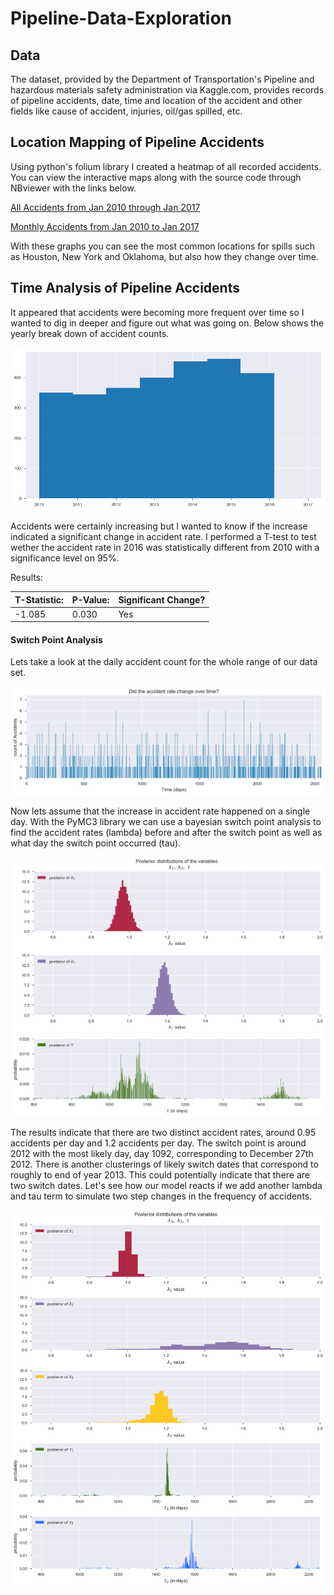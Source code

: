 # Pipeline-Data-Exploration


## Data

The dataset, provided by the Department of Transportation's Pipeline and hazardous materials safety administration via Kaggle.com, provides records of pipeline accidents, date, time and location of the accident and other fields like cause of accident, injuries, oil/gas spilled, etc.

## Location Mapping of Pipeline Accidents

Using python's folium library I created a heatmap of all recorded accidents. You can view the interactive maps along with the source code through NBviewer with the links below.

[All Accidents from Jan 2010 through Jan  2017](http://nbviewer.jupyter.org/github/cstaff18/Pipeline-Data-Exploration/blob/master/src/TotalAccidentsMap.ipynb)

[Monthly Accidents from Jan 2010 to Jan 2017](http://nbviewer.jupyter.org/github/cstaff18/Pipeline-Data-Exploration/blob/master/src/MonthlyAccidentsMap.ipynb)

With these graphs you can see the most common locations for spills such as Houston, New York and Oklahoma, but also how they change over time.

## Time Analysis of Pipeline Accidents

It appeared that accidents were becoming more frequent over time so I wanted to dig in deeper and figure out what was going on. Below shows the yearly break down of accident counts.

![Yearly Accident Count](https://github.com/cstaff18/Pipeline-Data-Exploration/blob/master/images/AccidentsByYear.png "Accidents By Year")

Accidents were certainly increasing but I wanted to know if the increase indicated a significant change in accident rate.  I performed a T-test to test wether the accident rate in 2016 was statistically different from 2010 with a significance level on 95%.

Results:

T-Statistic: | P-Value: | Significant Change?
--- | --- | ---
-1.085| 0.030 | Yes

#### Switch Point Analysis

Lets take a look at the daily accident count for the whole range of our data set.

![Daily Accident Count](https://github.com/cstaff18/Pipeline-Data-Exploration/blob/master/images/DailyAccidentGraph.png "Accidents By Day")

Now lets assume that the increase in accident rate happened on a single day.  With the PyMC3 library we can use a bayesian switch point analysis to find the accident rates (lambda) before and after the switch point as well as what day the switch point occurred (tau).

![Single Switch Point](https://github.com/cstaff18/Pipeline-Data-Exploration/blob/master/images/1SwitchPoint.png "Switch Point Analysis")

The results indicate that there are two distinct accident rates, around 0.95 accidents per day and 1.2 accidents per day. The switch point is around 2012 with the most likely day, day 1092, corresponding to December 27th 2012. There is another clusterings of likely switch dates that correspond to roughly to end of year 2013. This could potentially indicate that there are two switch dates. Let's see how our model reacts if we add another lambda and tau term to simulate two step changes in the frequency of accidents.

![Two Switch Point](https://github.com/cstaff18/Pipeline-Data-Exploration/blob/master/images/2SwitchPoint.png "2 Switch Points Analysis")
